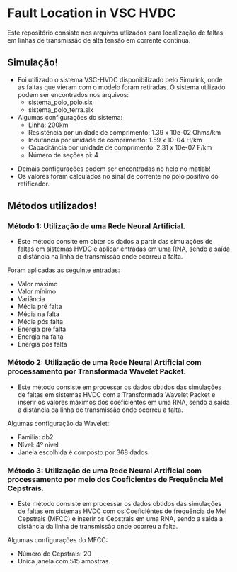 # Fault Location in VSC HVDC
Este repositório consiste nos arquivos utlizados para localização de faltas em linhas de transmissão de alta tensão em corrente contínua.

## Simulação!

 * Foi utilizado o sistema VSC-HVDC disponibilizado pelo Simulink, onde as faltas que vieram com o modelo foram retiradas. O sistema utilizado podem ser encontrados nos arquivos:
    * sistema_polo_polo.slx
    * sistema_polo_terra.slx
 * Algumas configurações do sistema:
    * Linha: 200km
    * Resistência por unidade de comprimento: 1.39 x 10e-02 Ohms/km
    * Indutância por unidade de comprimento: 1.59 x 10-04 H/km
    * Capacitância por unidade de comprimento: 2.31 x 10e-07 F/km
    * Número de seções pi: 4
 - Demais configurações podem ser encontradas no help no matlab!
 - Os valores foram calculados no sinal de corrente no polo positivo do retificador.

## Métodos utilizados!

### Método 1: Utilização de uma Rede Neural Artificial.

- Este método consite em obter os dados a partir das simulações de faltas em sistemas HVDC e aplicar entradas em uma RNA, sendo a saída a distância na linha de transmissão onde ocorreu a falta.

Foram aplicadas as seguinte entradas:
* Valor máximo
* Valor mínimo
* Variância
* Média pré falta
* Média na falta
* Média pós falta
* Energia pré falta
* Energia na falta
* Energia pós falta
 


### Método 2: Utilização de uma Rede Neural Artificial com processamento por Transformada Wavelet Packet.

- Este método consiste em processar os dados obtidos das simulações de faltas em sistemas HVDC com a Transformada Wavelet Packet e inserir os valores máximos dos coeficientes em uma RNA, sendo a saída a distância da linha de transmissão onde ocorreu a falta. 

Algumas configuração da Wavelet:
* Familia: db2
* Nível: 4º nivel
* Janela escolhida é composto por 368 dados. 


### Método 3: Utilização de uma Rede Neural Artificial com processamento por meio dos Coeficientes de Frequência Mel Cepstrais.

- Este método consiste em processar os dados obtidos das simulações de faltas em sistemas HVDC com os Coeficiêntes de frequência de Mel Cepstrais (MFCC) e inserir os Cepstrais em uma RNA, sendo a saída a distância da linha de transmissão onde ocorreu a falta.

Algumas configurações do MFCC:
* Número de Cepstrais: 20
* Unica janela com 515 amostras. 

